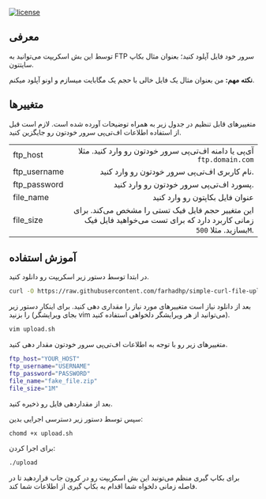 [![license](https://img.shields.io/github/license/FarhadHP/simple-curl-file-upload.svg?maxAge=2592000)](https://raw.githubusercontent.com/FarhadHP/simple-curl-file-upload/master/LICENSE)

## معرفی

توسط این بش اسکریپت می‌توانید به FTP سرور خود فایل آپلود کنید؛ بعنوان مثال بکاپ سایتتون.

**نکته مهم:** من بعنوان مثال یک فایل خالی با حجم یک مگابایت میسازم و اونو آپلود میکنم.

## متغییرها

متغییرهای قابل تنظیم در جدول زیر به همراه توضیحات آورده شده است. لازم است قبل از استفاده اطلاعات اف‌تی‌پی سرور خودتون رو جایگزین کنید.

|||
|:---|---:|
|ftp_host|آی‌پی یا دامنه اف‌تی‌پی سرور خودتون رو وارد کنید. مثلا `ftp.domain.com` |
|ftp_username|نام کاربری اف‌تی‌پی سرور خودتون رو وارد کنید.|
|ftp_password|پسورد اف‌تی‌پی سرور خودتون رو وارد کنید.|
|file_name|عنوان فایل بکاپتون رو وارد کنید|
|file_size|این متغییر حجم فایل فیک تستی را مشخص می‌کند. برای زمانی کاربرد دارد که برای تست می‌خواهید فایل فیک بسازید. مثلا `500M`. |

## آموزش استفاده

در ابتدا توسط دستور زیر اسکریپت رو دانلود کنید.

```bash
curl -O https://raw.githubusercontent.com/farhadhp/simple-curl-file-upload/master/upload.sh
```

بعد از دانلود نیاز است متغییرهای مورد نیاز را مقداری دهی کنید. برای اینکار دستور زیر را بزنید (بجای ویرایشگر vim می‌توانید از هر ویرایشگر دلخواهی استفاده کنید).

```bash
vim upload.sh
```

متغییرهای زیر رو با توجه به اطلاعات اف‌تی‌پی سرور خودتون مقدار دهی کنید.

```bash
ftp_host="YOUR_HOST"
ftp_username="USERNAME"
ftp_password="PASSWORD"
file_name="fake_file.zip"
file_size="1M"
```

بعد از مقداردهی فایل رو ذخیره کنید.

سپس توسط دستور زیر دسترسی اجرایی بدین:

```bash
chomd +x upload.sh
```

برای اجرا کردن:

```bash
./upload
```

برای بکاپ گیری منظم می‌تونید این بش اسکریپت رو در کرون جاب قراردهید تا در فاصله زمانی دلخواه شما اقدام به بکاپ گیری از اطلاعات شما کند.